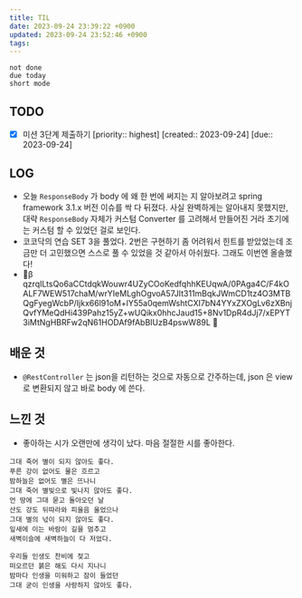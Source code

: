 ```yaml
---
title: TIL
date: 2023-09-24 23:39:22 +0900
updated: 2023-09-24 23:52:46 +0900
tags: 
---
```


```tasks
not done 
due today
short mode
```

## TODO
- [x] 미션 3단계 제출하기  [priority:: highest]  [created:: 2023-09-24]  [due:: 2023-09-24]

## LOG

- 오늘 `ResponseBody` 가 body 에 왜 한 번에 써지는 지 알아보려고 spring framework 3.1.x 버전 이슈를 싹 다 뒤졌다. 사실 완벽하게는 알아내지 못했지만, 대략 `ResponseBody` 자체가 커스텀 Converter 를 고려해서 만들어진 거라 초기에는 커스텀 할 수 있었던 걸로 보인다.  
- 코코닥의 연습 SET 3을 풀었다. 2번은 구현하기 좀 어려워서 힌트를 받았었는데 조금만 더 고민했으면 스스로 풀 수 있었을 것 같아서 아쉬웠다. 그래도 이번엔 올솔했다!
- 🔐β qzrqILtsQo6aCCtdqkWouwr4UZyCOoKedfqhhKEUqwA/0PAga4C/F4kOALF7WEW517chaM/wrYIeMLghOgvoA57JIt311mBqkJWmCD1tz4O3MTBQgFyegWcbP/Ijkx66l91oM+lY55a0qemWshtCXI7bN4YYxZXOgLv6zXBnjQvfYMeQdHi439Pahz15yZ+wUQikx0hhcJaud15+8Nv1DpR4dJj7/xEPYT3iMtNgHBRFw2qN61HODAf9fAbBIUzB4pswW89L 🔐

## 배운 것

- `@RestController` 는 json을 리턴하는 것으로 자동으로 간주하는데, json 은 view 로 변환되지 않고 바로 body 에 쓴다.

## 느낀 것

- 좋아하는 시가 오랜만에 생각이 났다. 마음 절절한 시를 좋아한다.  

```text
그대 죽어 별이 되지 않아도 좋다.
푸른 강이 없어도 물은 흐르고
밤하늘은 없어도 별은 뜨나니
그대 죽어 별빛으로 빛나지 않아도 좋다.
언 땅에 그대 묻고 돌아오던 날
산도 강도 뒤따라와 피울음 울었으나
그대 별의 넋이 되지 않아도 좋다.
잎새에 이는 바람이 길을 멈추고
새벽이슬에 새벽하늘이 다 저었다.

우리들 인생도 찬비에 젖고
떠오르던 붉은 해도 다시 지나니
밤마다 인생을 미워하고 잠이 들었던
그대 굳이 인생을 사랑하지 않아도 좋다.
```

